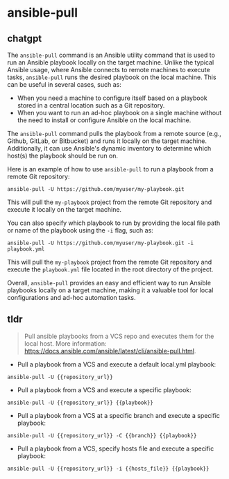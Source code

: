 # ansible-pull 
## chatgpt 
The `ansible-pull` command is an Ansible utility command that is used to run an Ansible playbook locally on the target machine. Unlike the typical Ansible usage, where Ansible connects to remote machines to execute tasks, `ansible-pull` runs the desired playbook on the local machine. This can be useful in several cases, such as:

- When you need a machine to configure itself based on a playbook stored in a central location such as a Git repository.
- When you want to run an ad-hoc playbook on a single machine without the need to install or configure Ansible on the local machine.

The `ansible-pull` command pulls the playbook from a remote source (e.g., Github, GitLab, or Bitbucket) and runs it locally on the target machine. Additionally, it can use Ansible's dynamic inventory to determine which host(s) the playbook should be run on. 

Here is an example of how to use `ansible-pull` to run a playbook from a remote Git repository:

```
ansible-pull -U https://github.com/myuser/my-playbook.git
```

This will pull the `my-playbook` project from the remote Git repository and execute it locally on the target machine.

You can also specify which playbook to run by providing the local file path or name of the playbook using the `-i` flag, such as:

```
ansible-pull -U https://github.com/myuser/my-playbook.git -i playbook.yml
```

This will pull the `my-playbook` project from the remote Git repository and execute the `playbook.yml` file located in the root directory of the project.

Overall, `ansible-pull` provides an easy and efficient way to run Ansible playbooks locally on a target machine, making it a valuable tool for local configurations and ad-hoc automation tasks. 

## tldr 
 
> Pull ansible playbooks from a VCS repo and executes them for the local host.
> More information: <https://docs.ansible.com/ansible/latest/cli/ansible-pull.html>.

- Pull a playbook from a VCS and execute a default local.yml playbook:

`ansible-pull -U {{repository_url}}`

- Pull a playbook from a VCS and execute a specific playbook:

`ansible-pull -U {{repository_url}} {{playbook}}`

- Pull a playbook from a VCS at a specific branch and execute a specific playbook:

`ansible-pull -U {{repository_url}} -C {{branch}} {{playbook}}`

- Pull a playbook from a VCS, specify hosts file and execute a specific playbook:

`ansible-pull -U {{repository_url}} -i {{hosts_file}} {{playbook}}`
